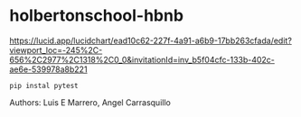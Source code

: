 # holbertonschool-hbnb

https://lucid.app/lucidchart/ead10c62-227f-4a91-a6b9-17bb263cfada/edit?viewport_loc=-245%2C-656%2C2977%2C1318%2C0_0&invitationId=inv_b5f04cfc-133b-402c-ae6e-539978a8b221


`pip instal pytest`

Authors: Luis E Marrero, Angel Carrasquillo